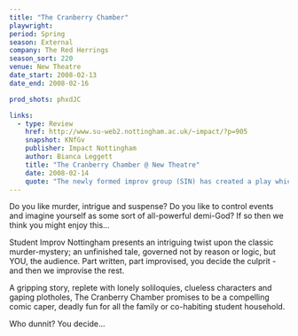 ```yaml
---
title: "The Cranberry Chamber"
playwright:
period: Spring
season: External
company: The Red Herrings
season_sort: 220
venue: New Theatre
date_start: 2008-02-13
date_end: 2008-02-16

prod_shots: phxdJC

links:
  - type: Review
    href: http://www.su-web2.nottingham.ac.uk/~impact/?p=905
    snapshot: KNfGv
    publisher: Impact Nottingham
    author: Bianca Leggett
    title: "The Cranberry Chamber @ New Theatre"
    date: 2008-02-14
    quote: "The newly formed improv group (SIN) has created a play which proves a great showcase for the inventiveness and individuality of its performers while also maintaining a distinctive brand of dark and pleasingly cartoonish humour which unites the production. In a manor house in deepest darkest Beeston we meet a sadistic housekeeper, a besotted maid with a hazy conception of what constitutes ‘personal space’, a man who loves boilers a little too much and the master of the house, grieving for his late wife Zaccharina. Or could it be that she is actually… punctual?"
---
```


Do you like murder, intrigue and suspense? Do you like to control events and imagine yourself as some sort of all-powerful demi-God? If so then we think you might enjoy this...

Student Improv Nottingham presents an intriguing twist upon the classic murder-mystery; an unfinished tale, governed not by reason or logic, but YOU, the audience. Part written, part improvised, you decide the culprit - and then we improvise the rest.

A gripping story, replete with lonely soliloquies, clueless characters and gaping plotholes, The Cranberry Chamber promises to be a compelling comic caper, deadly fun for all the family or co-habiting student household.

Who dunnit? You decide...
